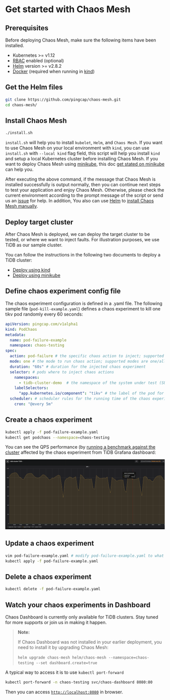 # Get started with Chaos Mesh 

## Prerequisites

Before deploying Chaos Mesh, make sure the following items have been installed. 

- Kubernetes >= v1.12
- [RBAC](https://kubernetes.io/docs/admin/authorization/rbac) enabled (optional)
- [Helm](https://helm.sh/) version >= v2.8.2
- [Docker](https://docs.docker.com/install/) (required when running in [kind](https://kind.sigs.k8s.io/))

## Get the Helm files

```bash
git clone https://github.com/pingcap/chaos-mesh.git
cd chaos-mesh/
```

## Install Chaos Mesh

```bash
./install.sh 
```

`install.sh` will help you to install `kubelet`, `Helm`, and `Chaos Mesh`. 
If you want to use Chaos Mesh on your local environment with `kind`, you can use `install.sh` with `--local kind` flag field, 
this script will help you install `kind` and setup a local Kubernetes cluster before installing Chaos Mesh. 
If you want to deploy Chaos Mesh using [minikube](https://kubernetes.io/docs/tasks/tools/install-minikube/), this doc [get stated on minikube](./get_started_on_minikube.md) can help you.

After executing the above command, if the message that Chaos Mesh is installed 
successfully is output normally, then you can continue next steps to test your application and enjoy Chaos Mesh. 
Otherwise, please check the current environment according to the prompt message of the script 
or send us an [issue](https://github.com/pingcap/chaos-mesh/issues/new/choose) for help. 
In addition, You also can use [Helm](https://helm.sh/) to [install Chaos Mesh manually](./install_chaos_mesh_manually.md).

## Deploy target cluster

After Chaos Mesh is deployed, we can deploy the target cluster to be tested, or where we want to inject faults. For illustration purposes, we use TiDB as our sample cluster.

You can follow the instructions in the following two documents to deploy a TiDB cluster:

* [Deploy using kind](https://pingcap.com/docs/stable/tidb-in-kubernetes/get-started/deploy-tidb-from-kubernetes-kind/)
* [Deploy using minikube](https://pingcap.com/docs/stable/tidb-in-kubernetes/get-started/deploy-tidb-from-kubernetes-minikube/)

## Define chaos experiment config file

The chaos experiment configuration is defined in a .yaml file. The following sample file (`pod-kill-example.yaml`) defines a chaos experiment to kill one tikv pod randomly every 60 seconds:

```yaml
apiVersion: pingcap.com/v1alpha1
kind: PodChaos
metadata:
  name: pod-failure-example
  namespace: chaos-testing
spec:
  action: pod-failure # the specific chaos action to inject; supported actions: pod-kill/pod-failure
  mode: one # the mode to run chaos action; supported modes are one/all/fixed/fixed-percent/random-max-percent
  duration: "60s" # duration for the injected chaos experiment
  selector: # pods where to inject chaos actions
    namespaces:
      - tidb-cluster-demo  # the namespace of the system under test (SUT) you've deployed
    labelSelectors:
      "app.kubernetes.io/component": "tikv" # the label of the pod for chaos injection
  scheduler: # scheduler rules for the running time of the chaos experiments about pods.
    cron: "@every 5m"
```

## Create a chaos experiment

```bash
kubectl apply -f pod-failure-example.yaml
kubectl get podchaos --namespace=chaos-testing
```

You can see the QPS performance (by [running a benchmark against the cluster](https://pingcap.com/docs/stable/benchmark/how-to-run-sysbench/) affected by the chaos experiment from TiDB Grafana dashboard:

![tikv-pod-failure](../static/tikv-pod-failure.png)

## Update a chaos experiment

```bash
vim pod-failure-example.yaml # modify pod-failure-example.yaml to what you want
kubectl apply -f pod-failure-example.yaml
```

## Delete a chaos experiment

```bash
kubectl delete -f pod-failure-example.yaml
```

## Watch your chaos experiments in Dashboard

Chaos Dashboard is currently only available for TiDB clusters. Stay tuned for more supports or join us in making it happen.

> **Note:**
>
> If Chaos Dashboard was not installed in your earlier deployment, you need to install it by upgrading Chaos Mesh:
>
> ```helm upgrade chaos-mesh helm/chaos-mesh --namespace=chaos-testing --set dashboard.create=true```

A typical way to access it is to use `kubectl port-forward`

```bash
kubectl port-forward -n chaos-testing svc/chaos-dashboard 8080:80
```

Then you can access [`http://localhost:8080`](http://localhost:8080) in browser.
